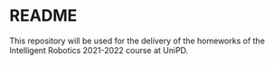 # README #

This repository will be used for the delivery of the homeworks of the Intelligent Robotics 2021-2022 course at UniPD.
